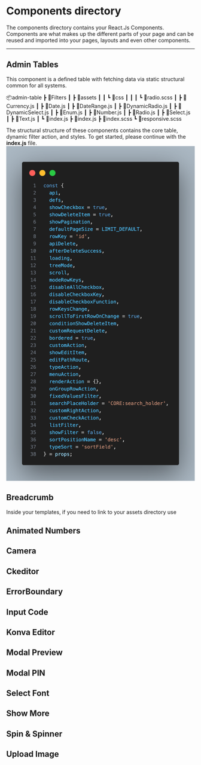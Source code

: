 # Components directory

The components directory contains your React.Js Components. Components are what makes up the different parts of your page and can be reused and imported into your pages, layouts and even other components.

___

## Admin Tables
This component is a defined table with fetching data via static structural common for all systems.

📦admin-table
 ┣ 📂Filters
 ┃ ┣ 📂assets
 ┃ ┃ ┗ 📂css
 ┃ ┃ ┃ ┗ 📜radio.scss
 ┃ ┣ 📜Currency.js
 ┃ ┣ 📜Date.js
 ┃ ┣ 📜DateRange.js
 ┃ ┣ 📜DynamicRadio.js
 ┃ ┣ 📜DynamicSelect.js
 ┃ ┣ 📜Enum.js
 ┃ ┣ 📜Number.js
 ┃ ┣ 📜Radio.js
 ┃ ┣ 📜Select.js
 ┃ ┣ 📜Text.js
 ┃ ┗ 📜index.js
 ┣ 📜index.js
 ┣ 📜index.scss
 ┗ 📜responsive.scss

The structural structure of these components contains the core table, dynamic filter action, and styles.
To get started, please continue with the **index.js** file.
![Admin Table props](/assets/images/admin-table-props.png)





## Breadcrumb
Inside your templates, if you need to link to your assets directory use 

## Animated Numbers

## Camera

## Ckeditor

## ErrorBoundary

## Input Code

## Konva Editor

## Modal Preview

## Modal PIN

## Select Font

## Show More

## Spin & Spinner

## Upload Image